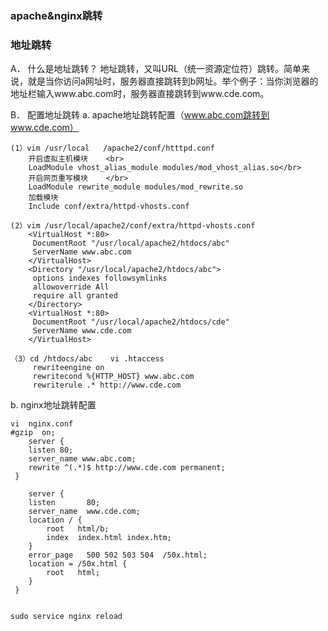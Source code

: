 
### apache&nginx跳转

### 地址跳转</br>
A．	什么是地址跳转？
地址跳转，又叫URL（统一资源定位符）跳转。简单来说，就是当你访问a网址时，服务器直接跳转到b网址。举个例子：当你浏览器的地址栏输入www.abc.com时，服务器直接跳转到www.cde.com。

B．	配置地址跳转
a.	apache地址跳转配置（www.abc.com跳转到www.cde.com）     

    (1）vim /usr/local	/apache2/conf/htttpd.conf   
        开启虚拟主机模块    <br>
        LoadModule vhost_alias_module modules/mod_vhost_alias.so</br>
        开启网页重写模块    </br>
        LoadModule rewrite_module modules/mod_rewrite.so      
        加载模块    
        Include conf/extra/httpd-vhosts.conf

    (2）vim /usr/local/apache2/conf/extra/httpd-vhosts.conf 
        <VirtualHost *:80>
         DocumentRoot "/usr/local/apache2/htdocs/abc"
         ServerName www.abc.com
        </VirtualHost>
        <Directory "/usr/local/apache2/htdocs/abc">
         options indexes followsymlinks
         allowoverride All
         require all granted
        </Directory>
        <VirtualHost *:80>
         DocumentRoot "/usr/local/apache2/htdocs/cde"
         ServerName www.cde.com
        </VirtualHost>

    （3）cd /htdocs/abc    vi .htaccess
         rewriteengine on
         rewritecond %{HTTP_HOST} www.abc.com
         rewriterule .* http://www.cde.com

b.	nginx地址跳转配置     

    vi  nginx.conf
    #gzip  on;
        server {
        listen 80;
        server_name www.abc.com;
        rewrite ^(.*)$ http://www.cde.com permanent;
     }

        server {
        listen       80;
        server_name  www.cde.com;
        location / {
            root   html/b;
            index  index.html index.htm;
        }
        error_page   500 502 503 504  /50x.html;
        location = /50x.html {
            root   html;
        }
     }
 

    sudo service nginx reload

